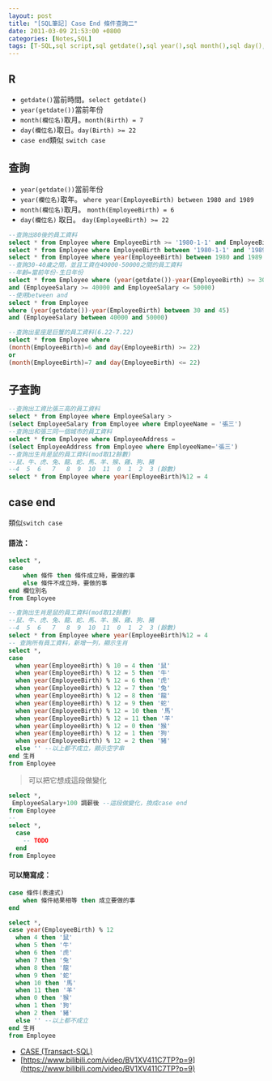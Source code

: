 ```yaml
---
layout: post
title: "[SQL筆記] Case End 條件查詢二"
date: 2011-03-09 21:53:00 +0800
categories: [Notes,SQL]
tags: [T-SQL,sql script,sql getdate(),sql year(),sql month(),sql day(),sql case end, sql mod]
---
```


## R
- `getdate()`當前時間。`select getdate()`
- `year(getdate())`當前年份
- `month(欄位名)`取月。`month(Birth) = 7`
- `day(欄位名)`取日。`day(Birth) >= 22`
- `case end`類似 `switch case`

## 查詢
- `year(getdate())`當前年份
- `year(欄位名)`取年。
`where year(EmployeeBirth) between 1980 and 1989`
- `month(欄位名)`取月。
`month(EmployeeBirth) = 6 `
- `day(欄位名)` 取日。
`day(EmployeeBirth) >= 22`

```sql
--查詢出80後的員工資料
select * from Employee where EmployeeBirth >= '1980-1-1' and EmployeeBirth <= '1989-12-31'
select * from Employee where EmployeeBirth between '1980-1-1' and '1989-12-31'
select * from Employee where year(EmployeeBirth) between 1980 and 1989
--查詢30-40歲之間，並且工資在40000-50000之間的員工資料
--年齡=當前年份-生日年份
select * from Employee where (year(getdate())-year(EmployeeBirth) >= 30 and  year(getdate())-year(EmployeeBirth)<=45)
and (EmployeeSalary >= 40000 and EmployeeSalary <= 50000)
--使用between and
select * from Employee 
where (year(getdate())-year(EmployeeBirth) between 30 and 45)
and (EmployeeSalary between 40000 and 50000)

--查詢出星座是巨蟹的員工資料(6.22-7.22)
select * from Employee where
(month(EmployeeBirth)=6 and day(EmployeeBirth) >= 22)
or
(month(EmployeeBirth)=7 and day(EmployeeBirth) <= 22)

```

## 子查詢

```sql
--查詢出工資比張三高的員工資料
select * from Employee where EmployeeSalary > 
(select EmployeeSalary from Employee where EmployeeName = '張三')
--查詢出和張三同一個城市的員工資料
select * from Employee where EmployeeAddress =
(select EmployeeAddress from Employee where EmployeeName='張三')
--查詢出生肖是鼠的員工資料(mod取12餘數)
--鼠、牛、虎、兔、龍、蛇、馬、羊、猴、雞、狗、豬
--4  5  6   7   8  9  10  11  0  1  2  3 (餘數)
select * from Employee where year(EmployeeBirth)%12 = 4
```

## case end
類似`switch case` 

#### 語法：
```sql
select *,
case
    when 條件 then 條件成立時，要做的事
    else 條件不成立時，要做的事
end 欄位別名
from Employee
```

```sql
--查詢出生肖是鼠的員工資料(mod取12餘數)
--鼠、牛、虎、兔、龍、蛇、馬、羊、猴、雞、狗、豬
--4  5  6   7   8  9  10  11  0  1  2  3 (餘數)
select * from Employee where year(EmployeeBirth)%12 = 4
-- 查詢所有員工資料，新增一列，顯示生肖
select *,
case
  when year(EmployeeBirth) % 10 = 4 then '鼠'
  when year(EmployeeBirth) % 12 = 5 then '牛'
  when year(EmployeeBirth) % 12 = 6 then '虎'
  when year(EmployeeBirth) % 12 = 7 then '兔'
  when year(EmployeeBirth) % 12 = 8 then '龍'
  when year(EmployeeBirth) % 12 = 9 then '蛇'
  when year(EmployeeBirth) % 12 = 10 then '馬'
  when year(EmployeeBirth) % 12 = 11 then '羊'
  when year(EmployeeBirth) % 12 = 0 then '猴'
  when year(EmployeeBirth) % 12 = 1 then '狗'
  when year(EmployeeBirth) % 12 = 2 then '豬'
  else '' --以上都不成立，顯示空字串
end 生肖
from Employee
```
> 可以把它想成這段做變化
```sql
select *, 
 EmployeeSalary+100 調薪後 --這段做變化，換成case end
from Employee
--
select *, 
  case
    -- TODO
  end
from Employee
```

#### 可以簡寫成：

```sql
case 條件(表達式)
    when 條件結果相等 then 成立要做的事
end
```
```sql
select *,
case year(EmployeeBirth) % 12 
  when 4 then '鼠'
  when 5 then '牛'
  when 6 then '虎'
  when 7 then '兔'
  when 8 then '龍'
  when 9 then '蛇'
  when 10 then '馬'
  when 11 then '羊'
  when 0 then '猴'
  when 1 then '狗'
  when 2 then '豬'
  else '' --以上都不成立
end 生肖
from Employee
```

- [CASE (Transact-SQL)](https://learn.microsoft.com/zh-tw/sql/t-sql/language-elements/case-transact-sql?view=sql-server-ver16)
- [https://www.bilibili.com/video/BV1XV411C7TP?p=9](https://www.bilibili.com/video/BV1XV411C7TP?p=9)